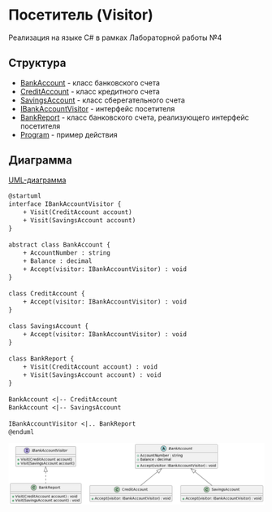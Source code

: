 # Посетитель (Visitor)
Реализация на языке C# в рамках Лабораторной работы №4

## Структура
* [BankAccount](BankAccount.cs) - класс банковского счета
* [CreditAccount](CreditAccount.cs) - класс кредитного счета
* [SavingsAccount](SavingsAccount.cs) - класс сберегательного счета
* [IBankAccountVisitor](IBankAccountVisitor.cs) - интерфейс посетителя
* [BankReport](BankReport.cs) - класс банковского счета, реализующего интерфейс посетителя
* [Program](Program.cs) - пример действия

## Диаграмма
[UML-диаграмма](visitor.puml)
```
@startuml
interface IBankAccountVisitor {
    + Visit(CreditAccount account)
    + Visit(SavingsAccount account)
}

abstract class BankAccount {
    + AccountNumber : string
    + Balance : decimal
    + Accept(visitor: IBankAccountVisitor) : void
}

class CreditAccount {
    + Accept(visitor: IBankAccountVisitor) : void
}

class SavingsAccount {
    + Accept(visitor: IBankAccountVisitor) : void
}

class BankReport {
    + Visit(CreditAccount account) : void
    + Visit(SavingsAccount account) : void
}

BankAccount <|-- CreditAccount 
BankAccount <|-- SavingsAccount

IBankAccountVisitor <|.. BankReport
@enduml
```

![alt text](https://github.com/st-georgy/TMP/blob/master/lab4/img/visit-uml.png)